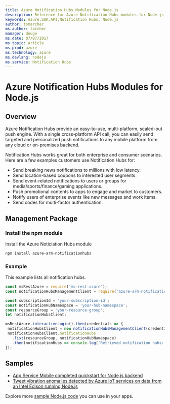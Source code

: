 ```yaml
---
title: Azure Notification Hubs Modules for Node.js
description: Reference for Azure Notification Hubs modules for Node.js
keywords: Azure,SDK,API,Notification Hubs, Node.js
author: tomarcher
ms.author: tarcher
manager: douge
ms.date: 07/07/2017
ms.topic: article
ms.prod: azure
ms.technology: azure
ms.devlang: nodejs
ms.service: Notification Hubs
---
```


# Azure Notification Hubs Modules for Node.js

## Overview

Azure Notification Hubs provide an easy-to-use, multi-platform, scaled-out push engine. With a single cross-platform API call, you can easily send targeted and personalized push notifications to any mobile platform from any cloud or on-premises backend.

Notification Hubs works great for both enterprise and consumer scenarios. Here are a few examples customers use Notification Hubs for:
- Send breaking news notifications to millions with low latency.
- Send location-based coupons to interested user segments.
- Send event-related notifications to users or groups for media/sports/finance/gaming applications.
- Push promotional contents to apps to engage and market to customers.
- Notify users of enterprise events like new messages and work items.
- Send codes for multi-factor authentication.

## Management Package

### Install the npm module

Install the Azure Noticiation Hubs module 

```bash
npm install azure-arm-notificationhubs
```

### Example

This example lists all notification hubs.

 ```javascript
const msRestAzure = require('ms-rest-azure');
const notificationHubsManagementClient = require('azure-arm-notificationhubs');

const subscriptionId = 'your-subscription-id';
const notificationHubNamespace = 'your-hub-namespace';
const resourceGroup = 'your-resource-group';
let notificationHubsClient;

msRestAzure.interactiveLogin().then(credentials => {
  notificationHubsClient = new notificationHubsManagementClient(credentials, subscriptionId);
  notificationHubsClient.notificationHubs
    .list(resourceGroup, notificationHubNamespace)
    .then(notificationHubs => console.log('Retrieved notification hubs: ', notificationHubs));
});
 ```

## Samples

* [App Service Mobile completed quickstart for Node.js backend](https://azure.microsoft.com/en-us/resources/samples/app-service-mobile-nodejs-backend-quickstart/)
* [Tweet vibration anomalies detected by Azure IoT services on data from an Intel Edison running Node.js](https://azure.microsoft.com/en-us/resources/samples/iot-hub-nodejs-intel-edison-vibration-anomaly-detection/)

Explore more [sample Node.js code](https://azure.microsoft.com/resources/samples/?platform=nodejs) you can use in your apps.
